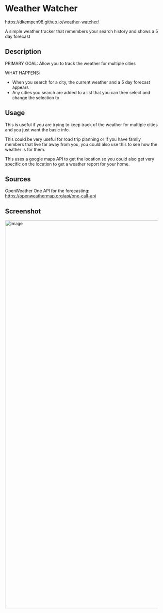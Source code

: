 # Weather Watcher

https://dkempen98.github.io/weather-watcher/

A simple weather tracker that remembers your search history and shows a 5 day forecast

## Description

PRIMARY GOAL: Allow you to track the weather for multiple cities

WHAT HAPPENS: 

 - When you search for a city, the current weather and a 5 day forecast appears
 - Any cities you search are added to a list that you can then select and change the selection to

## Usage

This is useful if you are trying to keep track of the weather for multiple cities and you just want the basic info.

This could be very useful for road trip planning or if you have family members that live far away from you, you could also use this to see how the weather is for them.

This uses a google maps API to get the location so you could also get very specific on the location to get a weather report for your home.

## Sources

OpenWeather One API for the forecasting: https://openweathermap.org/api/one-call-api

## Screenshot

<img width="1280" alt="image" src="https://user-images.githubusercontent.com/25507661/168501184-fb31cf67-4a59-4742-9508-8be8ddb8d11c.png">
